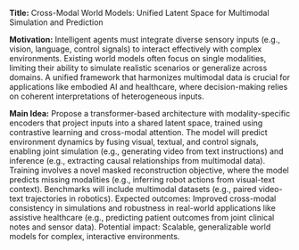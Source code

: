 **Title:** Cross-Modal World Models: Unified Latent Space for Multimodal Simulation and Prediction  

**Motivation:** Intelligent agents must integrate diverse sensory inputs (e.g., vision, language, control signals) to interact effectively with complex environments. Existing world models often focus on single modalities, limiting their ability to simulate realistic scenarios or generalize across domains. A unified framework that harmonizes multimodal data is crucial for applications like embodied AI and healthcare, where decision-making relies on coherent interpretations of heterogeneous inputs.  

**Main Idea:** Propose a transformer-based architecture with modality-specific encoders that project inputs into a shared latent space, trained using contrastive learning and cross-modal attention. The model will predict environment dynamics by fusing visual, textual, and control signals, enabling joint simulation (e.g., generating video from text instructions) and inference (e.g., extracting causal relationships from multimodal data). Training involves a novel masked reconstruction objective, where the model predicts missing modalities (e.g., inferring robot actions from visual-text context). Benchmarks will include multimodal datasets (e.g., paired video-text trajectories in robotics). Expected outcomes: Improved cross-modal consistency in simulations and robustness in real-world applications like assistive healthcare (e.g., predicting patient outcomes from joint clinical notes and sensor data). Potential impact: Scalable, generalizable world models for complex, interactive environments.